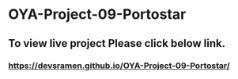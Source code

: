 # OYA-Project-09-Portostar
 ## To view live project Please click below link.
 ### https://devsramen.github.io/OYA-Project-09-Portostar/